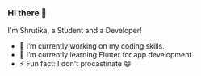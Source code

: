 ### Hi there 👋 

I'm Shrutika, a Student and a Developer!

- 🔭 I’m currently working on my coding skills.
- 🌱 I’m currently learning Flutter for app development.
- ⚡ Fun fact: I don't procastinate 😄
<!--
**shrutikahilale/shrutikahilale** is a ✨ _special_ ✨ repository because its `README.md` (this file) appears on your GitHub profile.

Here are some ideas to get you started:

- 🔭 I’m currently working on ...
- 🌱 I’m currently learning ...
- 👯 I’m looking to collaborate on ...
- 🤔 I’m looking for help with ...
- 💬 Ask me about ...
- 📫 How to reach me: ...
- 😄 Pronouns: ...
- ⚡ Fun fact: ...
-->
